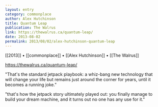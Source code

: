 ```yaml
---
layout: entry
category: commonplace
author: Alex Hutchinson
title: Quantum Leap
publication: The Walrus
link: https://thewalrus.ca/quantum-leap/
date: 2013-08-02
permalink: 2013/08/02/alex-hutchinson-quantum-leap
---
```


[[2013]] • [[commonplace]] • [[Alex Hutchinson]] • [[The Walrus]]

https://thewalrus.ca/quantum-leap/

"That's the standard jetpack playbook: a whiz-bang new technology that will change your life but remains just around the corner for years, until it becomes a running joke."

"that's how the jetpack story ultimately played out: you finally manage to build your dream machine, and it turns out no one has any use for it."
